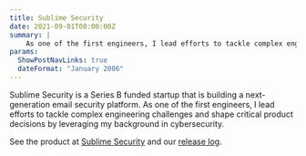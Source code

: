 ```yaml
---
title: Sublime Security
date: 2021-09-01T00:00:00Z
summary: |
    As one of the first engineers, I lead efforts to tackle complex engineering challenges and shape critical product decisions by leveraging my background in cybersecurity.
params:
  ShowPostNavLinks: true
  dateFormat: "January 2006"
---
```


Sublime Security is a Series B funded startup that is building a next-generation email security platform. As one of the first engineers, I lead efforts to tackle complex engineering challenges and shape critical product decisions by leveraging my background in cybersecurity.

See the product at [Sublime Security](https://www.sublime.security) and our [release log](https://www.sublime.security/release-log).